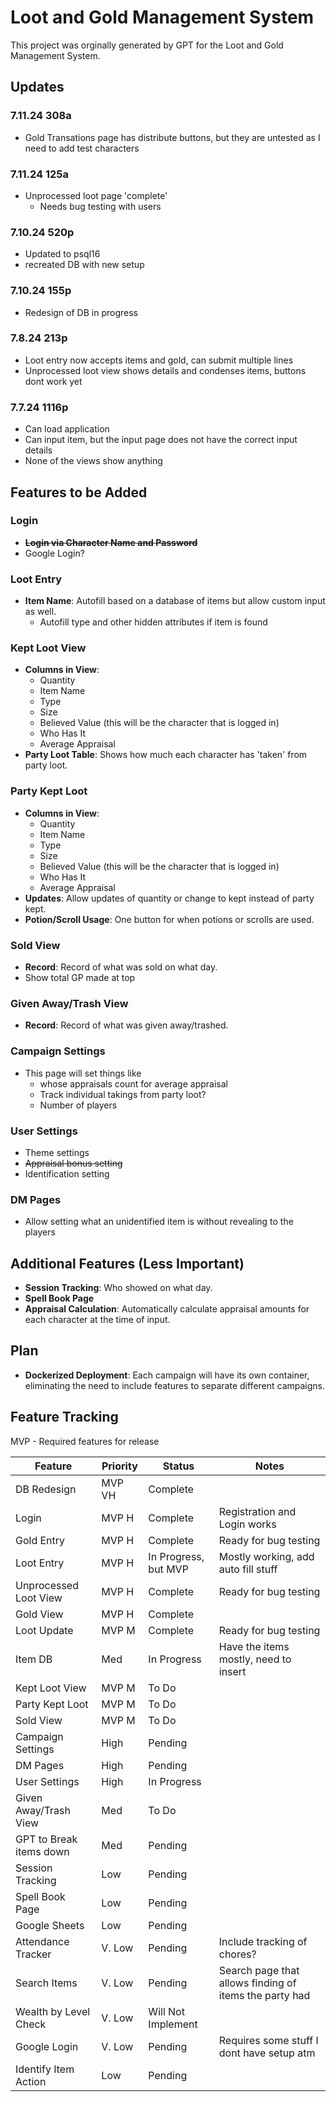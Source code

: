 # Loot and Gold Management System

This project was orginally generated by GPT for the Loot and Gold Management System. 

## Updates

### 7.11.24 308a 
- Gold Transations page has distribute buttons, but they are untested as I need to add test characters

### 7.11.24 125a 
- Unprocessed loot page 'complete'
  - Needs bug testing with users

### 7.10.24 520p 
- Updated to psql16
- recreated DB with new setup

### 7.10.24 155p 
- Redesign of DB in progress

### 7.8.24 213p 
- Loot entry now accepts items and gold, can submit multiple lines
- Unprocessed loot view shows details and condenses items, buttons dont work yet

### 7.7.24 1116p 
- Can load application
- Can input item, but the input page does not have the correct input details
- None of the views show anything



## Features to be Added

### Login
- **~~Login via Character Name and Password~~**
- Google Login?

### Loot Entry
- **Item Name**: Autofill based on a database of items but allow custom input as well.
  - Autofill type and other hidden attributes if item is found

### Kept Loot View
- **Columns in View**:
  - Quantity
  - Item Name
  - Type
  - Size
  - Believed Value (this will be the character that is logged in)
  - Who Has It
  - Average Appraisal
- **Party Loot Table**: Shows how much each character has 'taken' from party loot.

### Party Kept Loot
- **Columns in View**:
  - Quantity
  - Item Name
  - Type
  - Size
  - Believed Value (this will be the character that is logged in)
  - Who Has It
  - Average Appraisal
- **Updates**: Allow updates of quantity or change to kept instead of party kept.
- **Potion/Scroll Usage**: One button for when potions or scrolls are used.

### Sold View
- **Record**: Record of what was sold on what day.
- Show total GP made at top

### Given Away/Trash View
- **Record**: Record of what was given away/trashed.

### Campaign Settings
- This page will set things like 
  - whose appraisals count for average appraisal
  - Track individual takings from party loot?
  - Number of players

### User Settings
- Theme settings
- ~~Appraisal bonus setting~~
- Identification setting 

### DM Pages
- Allow setting what an unidentified item is without revealing to the players

## Additional Features (Less Important)
- **Session Tracking**: Who showed on what day.
- **Spell Book Page**
- **Appraisal Calculation**: Automatically calculate appraisal amounts for each character at the time of input.

## Plan
- **Dockerized Deployment**: Each campaign will have its own container, eliminating the need to include features to separate different campaigns.

## Feature Tracking
MVP - Required features for release

| Feature                 | Priority | Status               | Notes                                                  | 
|-------------------------|----------|----------------------|--------------------------------------------------------|
| DB Redesign             | MVP VH   | Complete             |                                                        |
| Login                   | MVP H    | Complete             | Registration and Login works                           |
| Gold Entry              | MVP H    | Complete             | Ready for bug testing                                  |
| Loot Entry              | MVP H    | In Progress, but MVP | Mostly working, add auto fill stuff                    |
| Unprocessed Loot View   | MVP H    | Complete             | Ready for bug testing                                  |
| Gold View               | MVP H    | Complete             |                                                        |
| Loot Update             | MVP M    | Complete             | Ready for bug testing                                  |
| Item DB                 | Med      | In Progress          | Have the items mostly, need to insert                  |
| Kept Loot View          | MVP M    | To Do                |                                                        |
| Party Kept Loot         | MVP M    | To Do                |                                                        |
| Sold View               | MVP M    | To Do                |                                                        |
| Campaign Settings       | High     | Pending              |                                                        |
| DM Pages                | High     | Pending              |                                                        |
| User Settings           | High     | In Progress          |                                                        |
| Given Away/Trash View   | Med      | To Do                |                                                        |
| GPT to Break items down | Med      | Pending              |                                                        |
| Session Tracking        | Low      | Pending              |                                                        |
| Spell Book Page         | Low      | Pending              |                                                        |
| Google Sheets           | Low      | Pending              |                                                        |
| Attendance Tracker      | V. Low   | Pending              | Include tracking of chores?                            |
| Search Items            | V. Low   | Pending              | Search page that allows finding of items the party had |
| Wealth by Level Check   | V. Low   | Will Not Implement   |                                                        |
| Google Login            | V. Low   | Pending              | Requires some stuff I dont have setup atm              |
| Identify Item Action    | Low      | Pending              |                                                        |

